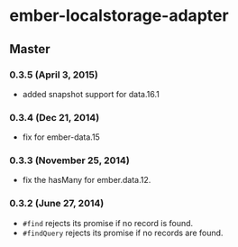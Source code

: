# ember-localstorage-adapter

## Master

### 0.3.5 (April 3, 2015)
* added snapshot support for data.16.1

### 0.3.4 (Dec 21, 2014)
* fix for ember-data.15

### 0.3.3 (November 25, 2014)
* fix the hasMany for ember.data.12.

### 0.3.2 (June 27, 2014)

* `#find` rejects its promise if no record is found.
* `#findQuery` rejects its promise if no records are found.
